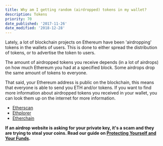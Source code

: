 ```yaml
---
title: Why am I getting random (airdropped) tokens in my wallet?
description: Tokens
priority: 70
date_published: '2017-11-26'
date_modified: '2018-12-28'
---
```


Lately, a lot of blockchain projects on Ethereum have been 'airdropping' tokens in the wallets of users. This is done to either spread the distribution of tokens, or to advertise the token to users.

The amount of airdropped tokens you receive depends (in a lot of airdrops) on how much Ethereum you had at a specified block. Some airdrops drop the same amount of tokens to everyone.

That said, your Ethereum address is public on the blockchain, this means that everyone is able to send you ETH and/or tokens. If you want to find more information about airdropped tokens you received in your wallet, you can look them up on the internet for more information.

* [Etherscan](https://etherscan.io/)
* [Ethplorer](https://ethplorer.io/)
* [Etherchain](https://etherchain.org/)

**If an airdrop website is asking for your private key, it's a scam and they are trying to steal your coins. Read our guide on [Protecting Yourself and Your Funds](https://support.mycrypto.com/security/securing-your-ethereum.html).**
